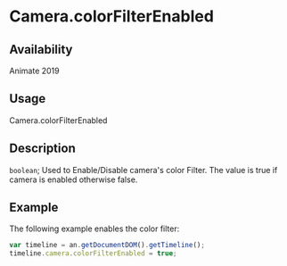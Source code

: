 # Camera.colorFilterEnabled

## Availability

Animate 2019

## Usage

Camera.colorFilterEnabled

## Description

`boolean`; Used to Enable/Disable camera's color Filter. The value is true if camera is enabled otherwise false.

## Example

The following example enables the color filter:

```javascript
var timeline = an.getDocumentDOM().getTimeline();
timeline.camera.colorFilterEnabled = true;
```
